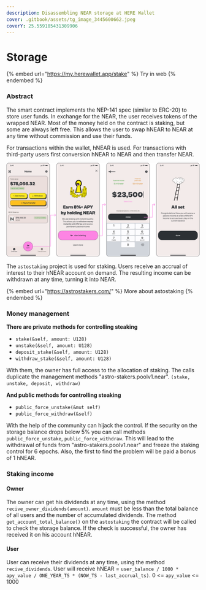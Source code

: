 ```yaml
---
description: Disassembling NEAR storage at HERE Wallet
cover: .gitbook/assets/tg_image_3445600662.jpeg
coverY: 25.559105431309906
---
```


# Storage

{% embed url="https://my.herewallet.app/stake" %}
Try in web&#x20;
{% endembed %}

### Abstract

The smart contract implements the NEP-141 spec (similar to ERC-20) to store user funds. In exchange for the NEAR, the user receives tokens of the wrapped NEAR. Most of the money held on the contract is staking, but some are always left free. This allows the user to swap hNEAR to NEAR at any time without commission and use their funds.

For transactions within the wallet, hNEAR is used. For transactions with third-party users first conversion hNEAR to NEAR and then transfer NEAR.

![](<.gitbook/assets/image (2).png>)

The `astostaking` project is used for staking. Users receive an accrual of interest to their hNEAR account on demand. The resulting income can be withdrawn at any time, turning it into NEAR.

{% embed url="https://astrostakers.com/" %}
More about astostaking
{% endembed %}

### Money management

**There are private methods for controlling steaking**

* `stake(&self, amount: U128)`
* `unstake(&self, amount: U128)`
* `deposit_stake(&self, amount: U128)`
* `withdraw_stake(&self, amount: U128)`

With them, the owner has full access to the allocation of staking. The calls duplicate the management methods "astro-stakers.poolv1.near". `(stake, unstake, deposit, withdraw)`

**And public methods for controlling steaking**

* `public_force_unstake(&mut self)`
* `public_force_withdraw(&self)`

With the help of the community can hijack the control. If the security on the storage balance drops below 5% you can call methods `public_force_unstake`, `public_force_withdraw`. This will lead to the withdrawal of funds from "astro-stakers.poolv1.near" and freeze the staking control for 6 epochs. Also, the first to find the problem will be paid a bonus of 1 hNEAR.

### Staking income

#### Owner

The owner can get his dividends at any time, using the method `recive_owner_dividends(amount)`. `amount` must be less than the total balance of all users and the number of accumulated dividends. The method `get_account_total_balance()` on the `astostaking` the contract will be called to check the storage balance. If the check is successful, the owner has received it on his account hNEAR.

#### User

User can receive their dividends at any time, using the method `recive_dividends`. User will receive hNEAR = `user_balance / 1000 * apy_value / ONE_YEAR_TS * (NOW_TS - last_accrual_ts)`. 0 <= `apy_value` <= 1000
